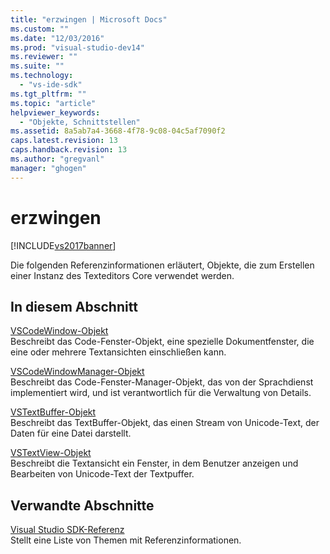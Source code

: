```yaml
---
title: "erzwingen | Microsoft Docs"
ms.custom: ""
ms.date: "12/03/2016"
ms.prod: "visual-studio-dev14"
ms.reviewer: ""
ms.suite: ""
ms.technology: 
  - "vs-ide-sdk"
ms.tgt_pltfrm: ""
ms.topic: "article"
helpviewer_keywords: 
  - "Objekte, Schnittstellen"
ms.assetid: 8a5ab7a4-3668-4f78-9c08-04c5af7090f2
caps.latest.revision: 13
caps.handback.revision: 13
ms.author: "gregvanl"
manager: "ghogen"
---
```

# erzwingen
[!INCLUDE[vs2017banner](../code-quality/includes/vs2017banner.md)]

Die folgenden Referenzinformationen erläutert, Objekte, die zum Erstellen einer Instanz des Texteditors Core verwendet werden.  
  
## In diesem Abschnitt  
 [VSCodeWindow\-Objekt](../extensibility/vscodewindow-object.md)  
 Beschreibt das Code\-Fenster\-Objekt, eine spezielle Dokumentfenster, die eine oder mehrere Textansichten einschließen kann.  
  
 [VSCodeWindowManager\-Objekt](../extensibility/vscodewindowmanager-object.md)  
 Beschreibt das Code\-Fenster\-Manager\-Objekt, das von der Sprachdienst implementiert wird, und ist verantwortlich für die Verwaltung von Details.  
  
 [VSTextBuffer\-Objekt](../extensibility/vstextbuffer-object.md)  
 Beschreibt das TextBuffer\-Objekt, das einen Stream von Unicode\-Text, der Daten für eine Datei darstellt.  
  
 [VSTextView\-Objekt](../extensibility/vstextview-object.md)  
 Beschreibt die Textansicht ein Fenster, in dem Benutzer anzeigen und Bearbeiten von Unicode\-Text der Textpuffer.  
  
## Verwandte Abschnitte  
 [Visual Studio SDK\-Referenz](../extensibility/visual-studio-sdk-reference.md)  
 Stellt eine Liste von Themen mit Referenzinformationen.